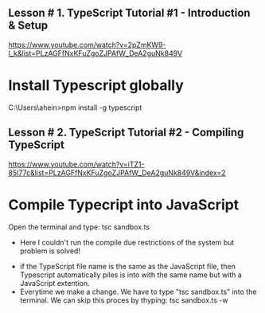 ## Lesson # 1. TypeScript Tutorial #1 - Introduction & Setup

https://www.youtube.com/watch?v=2pZmKW9-I_k&list=PLzAGFfNxKFuZgoZJPAfW_DeA2guNk849V

# Install Typescript globally

C:\Users\ahein>npm install -g typescript

## Lesson # 2. TypeScript Tutorial #2 - Compiling TypeScript

https://www.youtube.com/watch?v=iTZ1-85I77c&list=PLzAGFfNxKFuZgoZJPAfW_DeA2guNk849V&index=2

# Compile Typecript into JavaScript

Open the terminal and type:
tsc sandbox.ts

- Here I couldn't run the compile due restrictions of the system but problem is solved!

* if the TypeScript file name is the same as the JavaScript file, then Typescript automatically piles is into with the same name but with a JavaScript extention.
* Everytime we make a change. We have to type "tsc sandbox.ts" into the terminal. We can skip this proces by thyping:
  tsc sandbox.ts -w
